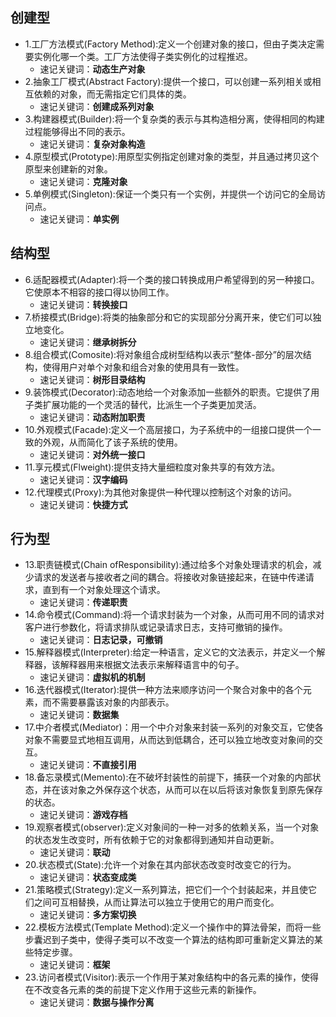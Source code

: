 ## 创建型

- 1.工厂方法模式(Factory Method):定义一个创建对象的接口，但由子类决定需要实例化哪一个类。工厂方法使得子类实例化的过程推迟。
    - 速记关键词：**动态生产对象**
- 2.抽象工厂模式(Abstract Factory):提供一个接口，可以创建一系列相关或相互依赖的对象，而无需指定它们具体的类。
    - 速记关键词：**创建成系列对象**
- 3.构建器模式(Builder):将一个复杂类的表示与其构造相分离，使得相同的构建过程能够得出不同的表示。
    - 速记关键词：**复杂对象构造**
- 4.原型模式(Prototype):用原型实例指定创建对象的类型，并且通过拷贝这个原型来创建新的对象。
    - 速记关键词：**克隆对象**
- 5.单例模式(Singleton):保证一个类只有一个实例，并提供一个访问它的全局访问点。
    - 速记关键词：**单实例**

## 结构型

- 6.适配器模式(Adapter):将一个类的接口转换成用户希望得到的另一种接口。它使原本不相容的接口得以协同工作。
    - 速记关键词：**转换接口**
- 7.桥接模式(Bridge):将类的抽象部分和它的实现部分分离开来，使它们可以独立地变化。
    - 速记关键词：**继承树拆分**
- 8.组合模式(Comosite):将对象组合成树型结构以表示“整体-部分”的层次结构，使得用户对单个对象和组合对象的使用具有一致性。
    - 速记关键词：**树形目录结构**
- 9.装饰模式(Decorator):动态地给一个对象添加一些额外的职责。它提供了用子类扩展功能的一个灵活的替代，比派生一个子类更加灵活。
    - 速记关键词：**动态附加职责**
- 10.外观模式(Facade):定义一个高层接口，为子系统中的一组接口提供一个一致的外观，从而简化了该子系统的使用。
    - 速记关键词：**对外统一接口**
- 11.享元模式(Flweight):提供支持大量细粒度对象共享的有效方法。
    - 速记关键词：**汉字编码**
- 12.代理模式(Proxy):为其他对象提供一种代理以控制这个对象的访问。
    - 速记关键词：**快捷方式**

## 行为型

- 13.职责链模式(Chain ofResponsibility):通过给多个对象处理请求的机会，减少请求的发送者与接收者之间的耦合。将接收对象链接起来，在链中传递请求，直到有一个对象处理这个请求。
    - 速记关键词：**传递职责**
- 14.命令模式(Command):将一个请求封装为一个对象，从而可用不同的请求对客户进行参数化，将请求排队或记录请求日志，支持可撤销的操作。
    - 速记关键词：**日志记录，可撤销**
- 15.解释器模式(Interpreter):给定一种语言，定义它的文法表示，并定义一个解释器，该解释器用来根据文法表示来解释语言中的句子。
    - 速记关键词：**虚拟机的机制**
- 16.迭代器模式(Iterator):提供一种方法来顺序访问一个聚合对象中的各个元素，而不需要暴露该对象的内部表示。
    - 速记关键词：**数据集**
- 17.中介者模式(Mediator)：用一个中介对象来封装一系列的对象交互，它使各对象不需要显式地相互调用，从而达到低耦合，还可以独立地改变对象间的交互。
    - 速记关键词：**不直接引用**
- 18.备忘录模式(Memento):在不破坏封装性的前提下，捕获一个对象的内部状态，并在该对象之外保存这个状态，从而可以在以后将该对象恢复到原先保存的状态。
    - 速记关键词：**游戏存档**
- 19.观察者模式(observer):定义对象间的一种一对多的依赖关系，当一个对象的状态发生改变时，所有依赖于它的对象都得到通知并自动更新。
    - 速记关键词：**联动**
- 20.状态模式(State):允许一个对象在其内部状态改变时改变它的行为。
    - 速记关键词：**状态变成类**
- 21.策略模式(Strategy):定义一系列算法，把它们一个个封装起来，并且使它们之间可互相替换，从而让算法可以独立于使用它的用户而变化。
    - 速记关键词：**多方案切换**
- 22.模板方法模式(Template Method):定义一个操作中的算法骨架，而将一些步囊迟到子类中，使得子类可以不改变一个算法的结构即可重新定义算法的某些特定步骤。
    - 速记关键词：**框架**
- 23.访问者模式(Visitor):表示一个作用于某对象结构中的各元素的操作，使得在不改变各元素的类的前提下定义作用于这些元素的新操作。
    - 速记关键词：**数据与操作分离**
